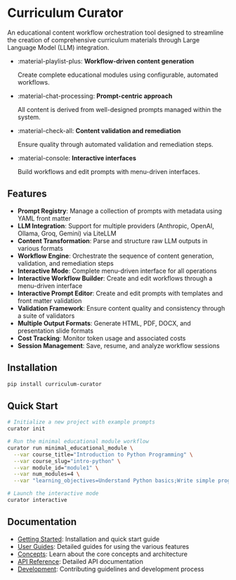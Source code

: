 # Curriculum Curator

An educational content workflow orchestration tool designed to streamline the creation of comprehensive curriculum materials through Large Language Model (LLM) integration.

<div class="grid cards" markdown>

- :material-playlist-plus: **Workflow-driven content generation**
    
    Create complete educational modules using configurable, automated workflows.

- :material-chat-processing: **Prompt-centric approach**
    
    All content is derived from well-designed prompts managed within the system.

- :material-check-all: **Content validation and remediation**
    
    Ensure quality through automated validation and remediation steps.

- :material-console: **Interactive interfaces**
    
    Build workflows and edit prompts with menu-driven interfaces.

</div>

## Features

- **Prompt Registry**: Manage a collection of prompts with metadata using YAML front matter
- **LLM Integration**: Support for multiple providers (Anthropic, OpenAI, Ollama, Groq, Gemini) via LiteLLM
- **Content Transformation**: Parse and structure raw LLM outputs in various formats
- **Workflow Engine**: Orchestrate the sequence of content generation, validation, and remediation steps
- **Interactive Mode**: Complete menu-driven interface for all operations
- **Interactive Workflow Builder**: Create and edit workflows through a menu-driven interface
- **Interactive Prompt Editor**: Create and edit prompts with templates and front matter validation
- **Validation Framework**: Ensure content quality and consistency through a suite of validators
- **Multiple Output Formats**: Generate HTML, PDF, DOCX, and presentation slide formats
- **Cost Tracking**: Monitor token usage and associated costs
- **Session Management**: Save, resume, and analyze workflow sessions

## Installation

```bash
pip install curriculum-curator
```

## Quick Start

```bash
# Initialize a new project with example prompts
curator init

# Run the minimal educational module workflow
curator run minimal_educational_module \
  --var course_title="Introduction to Python Programming" \
  --var course_slug="intro-python" \
  --var module_id="module1" \
  --var num_modules=4 \
  --var "learning_objectives=Understand Python basics;Write simple programs"

# Launch the interactive mode
curator interactive
```

## Documentation

- [Getting Started](getting-started/installation.md): Installation and quick start guide
- [User Guides](guides/interactive-mode.md): Detailed guides for using the various features
- [Concepts](concepts/architecture.md): Learn about the core concepts and architecture
- [API Reference](api/overview.md): Detailed API documentation
- [Development](development/contributing.md): Contributing guidelines and development process
